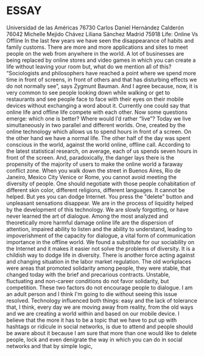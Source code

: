 # ESSAY
Universidad de las Américas
76730
Carlos Daniel Hernández Calderón
76042
Michelle Mejido Chávez
Liliana Sánchez Madrid
75918
Life: Online Vs Offline
In the last few years we have seen the disappearance of habits and family customs. There are more and more applications and sites to meet people on the web from anywhere in the world. A lot of businesses are being replaced by online stores and video games in which you can create a life without leaving your room but, what do we mention all of this?
 “Sociologists and philosophers have reached a point where we spend more time in front of screens, in front of others and that has disturbing effects we do not normally see”, says Zygmunt Bauman. And I agree because, now, it is very common to see people looking down while walking or get to restaurants and see people face to face with their eyes on their mobile devices without exchanging a word about it.
Currently one could say that online life and offline life compete with each other. Now some questions emerge: which one is better? Where would I’d rather “live”?
Today we live simultaneously in two parallel and different worlds. One, created by the online technology which allows us to spend hours in front of a screen. On the other hand we have a normal life. The other half of the day was spent conscious in the world, against the world online, offline call. According to the latest statistical research, on average, each of us spends seven hours in front of the screen. And, paradoxically, the danger lays there is the propensity of the majority of users to make the online world a faraway conflict zone. When you walk down the street in Buenos Aires, Rio de Janeiro, Mexico City Venice or Rome, you cannot avoid meeting the diversity of people. One should negotiate with those people cohabitation of different skin color, different religions, different languages. It cannot be helped. But yes you can dodge Internet. You press the "delete" button and unpleasant sensations disappear. We are in the process of liquidity helped by the development of this technology. We are slowly forgotting, or have never learned the art of dialogue. Among the most analyzed and theoretically more harmful damage online life are the dispersion of attention, impaired ability to listen and the ability to understand, leading to impoverishment of the capacity for dialogue, a vital form of communication importance in the offline world.
We found a substitute for our sociability on the Internet and it makes it easier not solve the problems of diversity. It is a childish way to dodge life in diversity. There is another force acting against and changing situation in the labor market regulation. The old workplaces were areas that promoted solidarity among people, they were stable, that changed today with the brief and precarious contracts. Unstable, fluctuating and non-career conditions do not favor solidarity, but competition. These two factors do not encourage people to dialogue. I am an adult person and I think I'm going to die without seeing this issue resolved.
Technology influenced both things: easy and the lack of tolerance that, I think, every day we are moving away from reality, from the old ways and we are creating a world within and based on our mobile device.
I believe that the more it has to be a topic that we have to put up with hashtags or ridicule in social networks, is due to attend and people should be aware about it because I am sure that more than one would like to delete people, lock and even denigrate the way in which you can do in social networks and that by simple logic, 
